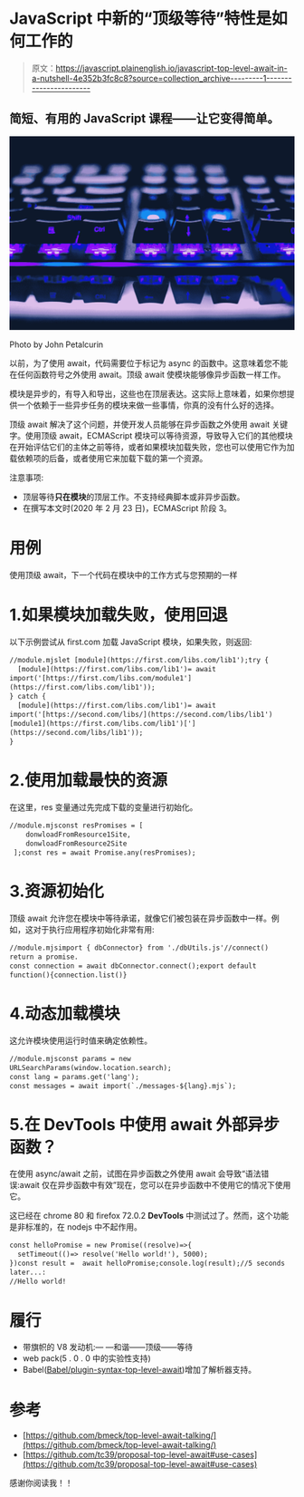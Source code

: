# JavaScript 中新的“顶级等待”特性是如何工作的

> 原文：<https://javascript.plainenglish.io/javascript-top-level-await-in-a-nutshell-4e352b3fc8c8?source=collection_archive---------1----------------------->

## 简短、有用的 JavaScript 课程——让它变得简单。

![](img/12d06bfd605bebef9e6d708582a7427e.png)

Photo by John Petalcurin

以前，为了使用 await，代码需要位于标记为 async 的函数中。这意味着您不能在任何函数符号之外使用 await。顶级 await 使模块能够像异步函数一样工作。

模块是异步的，有导入和导出，这些也在顶层表达。这实际上意味着，如果你想提供一个依赖于一些异步任务的模块来做一些事情，你真的没有什么好的选择。

顶级 await 解决了这个问题，并使开发人员能够在异步函数之外使用 await 关键字。使用顶级 await，ECMAScript 模块可以等待资源，导致导入它们的其他模块在开始评估它们的主体之前等待，或者如果模块加载失败，您也可以使用它作为加载依赖项的后备，或者使用它来加载下载的第一个资源。

注意事项:

*   顶层等待**只在模块**的顶层工作。不支持经典脚本或非异步函数。
*   在撰写本文时(2020 年 2 月 23 日)，ECMAScript 阶段 3。

# 用例

使用顶级 await，下一个代码在模块中的工作方式与您预期的一样

# 1.如果模块加载失败，使用回退

以下示例尝试从 first.com 加载 JavaScript 模块，如果失败，则返回:

```
//module.mjslet [module](https://first.com/libs.com/lib1');try {
  [module](https://first.com/libs.com/lib1')= await import('[https://first.com/libs.com/module1'](https://first.com/libs.com/lib1'));
} catch {
  [module](https://first.com/libs.com/lib1')= await import('[https://second.com/libs/](https://second.com/libs/lib1')[module1](https://first.com/libs.com/lib1')['](https://second.com/libs/lib1'));
}
```

# 2.使用加载最快的资源

在这里，res 变量通过先完成下载的变量进行初始化。

```
//module.mjsconst resPromises = [    
    donwloadFromResource1Site,
    donwloadFromResource2Site
 ];const res = await Promise.any(resPromises);
```

# 3.资源初始化

顶级 await 允许您在模块中等待承诺，就像它们被包装在异步函数中一样。例如，这对于执行应用程序初始化非常有用:

```
//module.mjsimport { dbConnector} from './dbUtils.js'//connect() return a promise.
const connection = await dbConnector.connect();export default function(){connection.list()}
```

# 4.动态加载模块

这允许模块使用运行时值来确定依赖性。

```
//module.mjsconst params = new URLSearchParams(window.location.search);
const lang = params.get('lang');
const messages = await import(`./messages-${lang}.mjs`);
```

# 5.在 DevTools 中使用 await 外部异步函数？

在使用 async/await 之前，试图在异步函数之外使用 await 会导致“语法错误:await 仅在异步函数中有效”现在，您可以在异步函数中不使用它的情况下使用它。

这已经在 chrome 80 和 firefox 72.0.2 **DevTools** 中测试过了。然而，这个功能是非标准的，在 nodejs 中不起作用。

```
const helloPromise = new Promise((resolve)=>{
  setTimeout(()=> resolve('Hello world!'), 5000);
})const result =  await helloPromise;console.log(result);//5 seconds later...:
//Hello world!
```

# 履行

*   带旗帜的 V8 发动机:— —和谐——顶级——等待
*   web pack(5 . 0 . 0 中的实验性支持)
*   Babel([Babel/plugin-syntax-top-level-await](https://babeljs.io/docs/en/babel-plugin-syntax-top-level-await))增加了解析器支持。

# 参考

*   [https://github.com/bmeck/top-level-await-talking/](https://github.com/bmeck/top-level-await-talking/)
*   [https://github.com/tc39/proposal-top-level-await#use-cases](https://github.com/tc39/proposal-top-level-await#use-cases)

感谢你阅读我！！